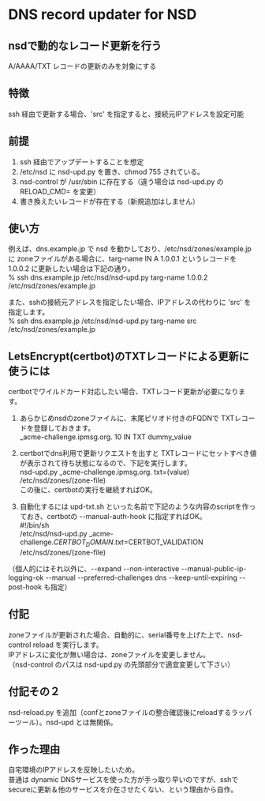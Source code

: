 # DNS record updater for NSD

## nsdで動的なレコード更新を行う
A/AAAA/TXT レコードの更新のみを対象にする

## 特徴
ssh 経由で更新する場合、'src' を指定すると、接続元IPアドレスを設定可能

## 前提
1. ssh 経由でアップデートすることを想定
2. /etc/nsd に nsd-upd.py を置き、chmod 755 されている。
3. nsd-control が /usr/sbin に存在する（違う場合は nsd-upd.py の RELOAD_CMD= を変更）
4. 書き換えたいレコードが存在する（新規追加はしません）

## 使い方
例えば、dns.example.jp で nsd を動かしており、/etc/nsd/zones/example.jp に zoneファイルがある場合に、targ-name IN A 1.0.0.1 というレコードを 1.0.0.2 に更新したい場合は下記の通り。<br>
% ssh dns.example.jp /etc/nsd/nsd-upd.py targ-name 1.0.0.2 /etc/nsd/zones/example.jp

また、sshの接続元アドレスを指定したい場合、IPアドレスの代わりに 'src' を指定します。<br>
% ssh dns.example.jp /etc/nsd/nsd-upd.py targ-name src /etc/nsd/zones/example.jp

## LetsEncrypt(certbot)のTXTレコードによる更新に使うには
certbotでワイルドカード対応したい場合、TXTレコード更新が必要になります。<br>
1. あらかじめnsdのzoneファイルに、末尾ピリオド付きのFQDNで TXTレコードを登録しておきます。<br>
 _acme-challenge.ipmsg.org.  10  IN  TXT  dummy_value<br>

2. certbotでdns利用で更新リクエストを出すと TXTレコードにセットすべき値が表示されて待ち状態になるので、下記を実行します。<br>
 nsd-upd.py _acme-challenge.ipmsg.org. txt=(value) /etc/nsd/zones/(zone-file)<br>
この後に、certbotの実行を継続すればOK。

3. 自動化するには upd-txt.sh といった名前で下記のような内容のscriptを作っておき、certbotの --manual-auth-hook に指定すればOK。<br>
 #!/bin/sh<br>
 /etc/nsd/nsd-upd.py _acme-challenge.$CERTBOT_DOMAIN. txt=$CERTBOT_VALIDATION /etc/nsd/zones/(zone-file)<br>
 
 （個人的にはそれ以外に、--expand --non-interactive --manual-public-ip-logging-ok --manual --preferred-challenges dns --keep-until-expiring --post-hook も指定）<br>

## 付記
zoneファイルが更新された場合、自動的に、serial番号を上げた上で、nsd-control reload を実行します。<br>
IPアドレスに変化が無い場合は、zoneファイルを変更しません。<br>
（nsd-control のパスは nsd-upd.py の先頭部分で適宜変更して下さい）

## 付記その２
nsd-reload.py を追加（confとzoneファイルの整合確認後にreloadするラッパーツール）。nsd-upd とは無関係。

## 作った理由
自宅環境のIPアドレスを反映したいため。<br>
普通は dynamic DNSサービスを使った方が手っ取り早いのですが、sshでsecureに更新＆他のサービスを介在させたくない、という理由から自作。
